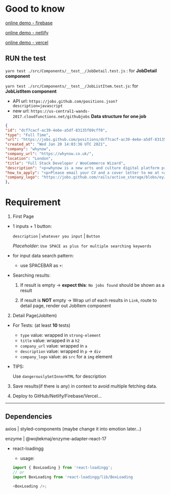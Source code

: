 # Good to know

[online demo - firebase](https://gitjoblist-shan.web.app/)

[online demo - netlify](https://gitjoblist-shan.netlify.app/)

[online demo - vercel](https://gitjoblist-shan.vercel.app/)
## RUN the test
`yarn test ./src/Components/__test__/JobDetail.test.js` : for **JobDetail component**

`yarn test ./src/Components/__test__/JobListItem.test.js`: for **JobListItem component**

- API url: `https://jobs.github.com/positions.json?description=javascript`
- new url: `https://us-central1-wands-2017.cloudfunctions.net/githubjobs`
**Data structure for one job**
```json
{
"id": "dcf7cacf-ac39-4e6e-a5df-83135f69cff0",
"type": "Full Time",
"url": "https://jobs.github.com/positions/dcf7cacf-ac39-4e6e-a5df-83135f69cff0",
"created_at": "Wed Jan 20 14:03:36 UTC 2021",
"company": "whynow",
"company_url": "https://whynow.co.uk/",
"location": "London",
"title": "Full Stack Developer / WooCommerce Wizard",
"description": "<p>whynow is a new arts and culture digital platform promoting personal, powerful and positive stories in the capital and beyond.</p>\n<p>As a subscription platform, members of whynow get access to a growing range of videos, articles, podcasts and more.  We are looking for a woocommerce wizard who will work with us and be responsible for the maintenance and growth of both our frontend checkout system, built in React and the accompanying custom woocommerce extensions written in PHP running on our headless CMS.</p>\n<p>This position requires full stack programming skills in the following technologies: (Woocommerce, React, PHP, SQL, writing tests). The candidate should have a strong understanding of woocommerce and wordpress as a content management system. Although this is a focused position the ideal candidate should have a good grasp on the entire web development process from UX design through to development, testing and deployment. The candidate would need to have the ability to follow and track issues, write code and test changes on both the frontend and backend of our checkout system.</p>\n<p>As we are a young company in constant evolution our long term goal for this role would also be to facilitate moving away from the dependency on woocommerce at scale. This would involve consultancy on the alternative e-commerce packages available and working on the migration itself which would involve some nifty script writing and SQL query abilities.\nResponsibilities\nDeveloping and optimising the overall frontend checkout process\nDeveloping and maintaining the backend of the checkout\nMonitoring woocommerce version updates and addressing breaking changes\nBuild on and develop and test our coupon and promotional systems\nWrite tests for edge cases to catch potential bugs on checkout\nTroubleshooting customer subscription reporting that feeds into google analytics and hubspot\nConsulting and research on viable ecommerce platform alternatives\nFacilitating potential migration to another CMS and ecommerce platform at scale\nWorking on the development of new ecommerce features such as a store</p>\n<p>Skills Required\nComplete understanding of web development basics:\nHTML5\nCSS3\nJavaScript\nStrong understanding of the woocommerce platform and some experience developing in this environment\nSolid understanding of development in the following web technologies relevant to our stack:\nReact\nPHP\nSQL\nExperience developing fully responsive ecommerce websites and applications\nComfortable working with chrome inspector debugging tools\nKnowledge of headless cms architecture and how to interact with RESTful APIs and data in JSON format\nProficient working knowledge of git version control\nStrong understanding of PHP development and wordpress</p>\n<p>PLEASE NOTE:</p>\n<ol>\n<li>This is a programming job. You MUST have 4+ years experience in web and software development technology.</li>\n<li>You MUST have experience in woocommerce or have completed some online training in this platform to be considered for this role.</li>\n<li>You MUST be in London and able to come into the office and work on location.</li>\n<li>You MUST be fluent in English.</li>\n</ol>\n<p>Salary competitive\nHoliday standard</p>\n",
"how_to_apply": "<p>Please email your CV and a cover letter to me at <a href=\"mailto:connor@whynow.co.uk\">connor@whynow.co.uk</a></p>\n",
"company_logo": "https://jobs.github.com/rails/active_storage/blobs/eyJfcmFpbHMiOnsibWVzc2FnZSI6IkJBaHBBZ1NXIiwiZXhwIjpudWxsLCJwdXIiOiJibG9iX2lkIn19--65a93ab1c962ad69d2724d5791201cb0f2377646/whynow-login-logo.png"
},
```

# Requirement

1. First Page
  - 1 inputs + 1 button: 

    `description` | `whatever you input` | `Button`

    *Placeholder*: `Use SPACE as plus for multiple searching keywords`

  - for input data search pattern:
    - use SPACEBAR as `+`: 

  - Searching results:

    1) If result is empty -> **expect this**: `No jobs found` should be shown as a result
    
    2) If result is **NOT** empty -> Wrap url of each results in `Link`, route to detail page, render out JobItem component

2. Detail Page(JobItem)

  - For Tests: (at least **10** tests)
    - `type` value: wrapped in `strong-element`
    - `title` value: wrapped in a `h2`
    - `company_url` value: wrapped in `a`
    - `description` value: wrapped in `p` -> `div`
    - `company_logo` value: as `src` for a `img` element

  - TIPS:

    Use `dangerouslySetInnerHTML` for description

3. Save results(if there is any) in context to avoid multiple fetching data.

4. Deploy to GitHub/Netlify/Firebase/Vercel...

---
## Dependencies

axios | styled-components (maybe change it into emotion later...)

enzyme | @wojtekmaj/enzyme-adapter-react-17

- react-loadingg

  - usage: 
  ```js
  import { BoxLoading } from 'react-loadingg';
  // or
  import BoxLoading from 'react-loadingg/lib/BoxLoading

  <BoxLoading />;
  ```
